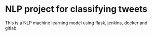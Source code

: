 # NLP project for classifying tweets
This is a NLP machine learning model using flask, jenkins, docker and gitlab.
